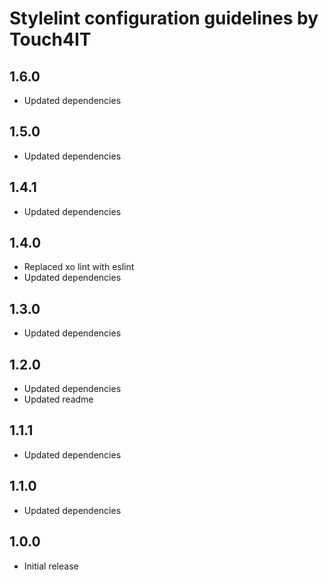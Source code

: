 # Stylelint configuration guidelines by Touch4IT

## 1.6.0

-   Updated dependencies

## 1.5.0

-   Updated dependencies

## 1.4.1

-   Updated dependencies

## 1.4.0

-   Replaced xo lint with eslint
-   Updated dependencies

## 1.3.0

-   Updated dependencies

## 1.2.0

-   Updated dependencies
-   Updated readme

## 1.1.1

-   Updated dependencies

## 1.1.0

-   Updated dependencies

## 1.0.0

-   Initial release
